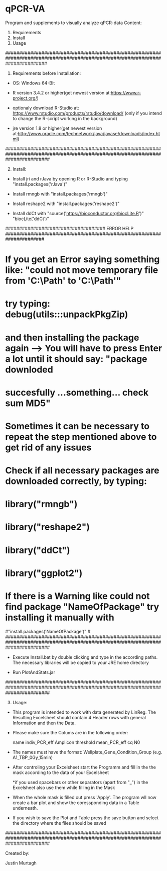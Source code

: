# qPCR-VA
Program and supplements to visually analyze qPCR-data
Content:
1. Requirements
2. Install
3. Usage

###############################################################################################################################

1. Requirements before Installation:

- OS: Windows 64-Bit

- R version 3.4.2 or higher(get newest version at:https://www.r-project.org/)

- optionaly download R-Studio at: https://www.rstudio.com/products/rstudio/download/	(only if you intend to change the R-script working in the background)

- jre version 1.8 or higher(get newest version at:http://www.oracle.com/technetwork/java/javase/downloads/index.html)


################################################################################################################################

2. Install:

- Install jri and rJava by opening R or R-Studio and typing "install.packages('rJava')"

- Install rmngb with "install.packages('rmngb')"

- Install reshape2 with "install.packages('reshape2')"

- Install ddCt with "source('https://bioconductor.org/biocLite.R')"
		    "biocLite('ddCt')"
			
			
####################################      ERROR HELP      ######################################################################
#																				                                                                                     	 #
#	If you get an Error saying something like: "could not move temporary file from 'C:\\Path' to 'C:\\Path'"							       #
#	try typing: debug(utils:::unpackPkgZip)																                                                       #
#	and then installing the package again --> You will have to press Enter a lot until it should say: "package downloded         # 
# succesfully ...something... check sum MD5"	                                                                                 #
#	Sometimes it can be necessary to repeat the step mentioned above to get rid of any issues							               		     #
#																					                                                                                     #
#	Check if all necessary packages are downloaded correctly, by typing:												                                 #
#	library("rmngb")																		                                                                         #
#	library("reshape2")																		                                                                       #
#	library("ddCt")																			                                                                         #
#	library("ggplot2")																		                                                                       #
#																					                                                                                     #
#	If there is a Warning like could not find package "NameOfPackage" try installing it manually with                            #
#"install.packages('NameOfPackage')"				                                                                                   #
################################################################################################################################

- Execute Install.bat by double clicking and type in the according paths. The necessary libraries will be copied to your JRE home directory

- Run PlotAndStats.jar

################################################################################################################################

3. Usage:

- This program is intended to work with data generated by LinReg. The Resulting Excelsheet should contain 4 Header rows with general Information and then the Data.


- Please make sure the Colums are in the following order:
  
  name    indiv_PCR_eff    Amplicon    threshold    mean_PCR_eff    cq    N0


- The names must have the format: Wellplate_Gene_Condition_Group		(e.g. A1_TBP_0Gy_15min)


- After controling your Excelsheet start the Programm and fill in the the mask according to the data of your Excelsheet
  
  *if you used spacebars or other separators (apart from "_") in the Excelsheet also use them while filling in the Mask

- When the whole mask is filled out press 'Apply'. The program wll now create a bar plot and show the coressponding data in a Table underneath.

- If you wish to save the Plot and Table press the save button and select the directory where the files should be saved

################################################################################################################################

Created by:

Justin Murtagh
